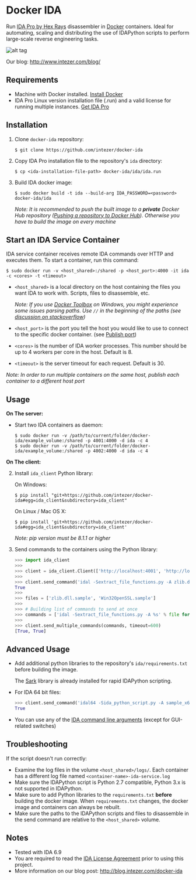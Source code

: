 # Docker IDA
Run [IDA Pro by Hex Rays](https://www.hex-rays.com/products/ida/) disassembler in [Docker](https://www.docker.com/) containers.
Ideal for automating, scaling and distributing the use of IDAPython scripts to perform large-scale reverse engineering tasks.


![alt tag](https://raw.githubusercontent.com/intezer/docker-ida/master/media/docker-ida.png)

Our blog: http://www.intezer.com/blog/

## Requirements
- Machine with Docker installed. [Install Docker](https://docs.docker.com/engine/installation/)
- IDA Pro Linux version installation file (.run) and a valid license for running multiple instances. [Get IDA Pro](https://www.hex-rays.com/products/ida/)

## Installation
1. Clone `docker-ida` repository:

    ```
    $ git clone https://github.com/intezer/docker-ida
    ```

2. Copy IDA Pro installation file to the repository's `ida` directory:

    ```
    $ cp <ida-installation-file-path> docker-ida/ida/ida.run
    ```

3. Build IDA docker image:

    ```
    $ sudo docker build -t ida --build-arg IDA_PASSWORD=<password> docker-ida/ida
    ```

    *Note: It is recommended to push the built image to a __private__ Docker Hub repository ([Pushing a repository to Docker Hub](https://docs.docker.com/engine/userguide/containers/dockerrepos/#pushing-a-repository-to-docker-hub)). Otherwise you have to build the image on every machine*

## Start an IDA Service Container
IDA service container receives remote IDA commands over HTTP and executes them. To start a container, run this command:
```
$ sudo docker run -v <host_shared>:/shared -p <host_port>:4000 -it ida -c <cores> -t <timeout>
```

- `<host_shared>` is a local directory on the host containing the files you want IDA to work with. Scripts, files to disassemble, etc.

   *Note: If you use [Docker Toolbox](https://www.docker.com/products/docker-toolbox) on Windows, you might experience some issues parsing paths. Use `//` in the beginning of the paths (see [discussion on stackoverflow](http://stackoverflow.com/questions/33312662/docker-toolbox-mount-file-on-windows#answers))*
- `<host_port>` is the port you tell the host you would like to use to connect to the specific docker container. (see [Publish port](https://docs.docker.com/engine/reference/commandline/run/#publish-or-expose-port-p-expose))
- `<cores>` is the number of IDA worker processes. This number should be up to 4 workers per core in the host. Default is 8.
- `<timeout>` is the server timeout for each request. Default is 30.

*Note: In order to run multiple containers on the same host, publish each container to a different host port*

## Usage

**On The server:**

- Start two IDA containers as daemon:

    ```
    $ sudo docker run -v /path/to/current/folder/docker-ida/example_volume:/shared -p 4001:4000 -d ida -c 4
    $ sudo docker run -v /path/to/current/folder/docker-ida/example_volume:/shared -p 4002:4000 -d ida -c 4
    ```

**On The client:**

2. Install `ida_client` Python library:

    On Windows:
    ```
    $ pip install "git+https://github.com/intezer/docker-ida#egg=ida_client&subdirectory=ida_client"
    ```

    On Linux / Mac OS X:
    ```
    $ pip install 'git+https://github.com/intezer/docker-ida#egg=ida_client&subdirectory=ida_client'
    ```
    *Note: pip version must be 8.1.1 or higher*

3. Send commands to the containers using the Python library:
    ```python
    >>> import ida_client
    >>>
    >>> client = ida_client.Client(['http://localhost:4001', 'http://localhost:4002'])
    >>>
    >>> client.send_command('idal -Sextract_file_functions.py -A zlib.dll.sample', timeout=600)
    True
    >>>
    >>> files = ['zlib.dll.sample', 'Win32OpenSSL.sample']
    >>>
    >>> # Building list of commands to send at once
    >>> commands = ['idal -Sextract_file_functions.py -A %s' % file for file in files]
    >>>
    >>> client.send_multiple_commands(commands, timeout=600)
    [True, True]
    ```

## Advanced Usage
- Add additional python libraries to the repository's `ida/requirements.txt` before building the image.

  The [Sark](https://github.com/tmr232/Sark) library is already installed for rapid IDAPython scripting.
- For IDA 64 bit files:

    ```python
    >>> client.send_command('idal64 -Sida_python_script.py -A sample_x64.exe', timeout=600)
    True
    ```
- You can use any of the [IDA command line arguments](https://www.hex-rays.com/products/ida/support/idadoc/417.shtml) (except for GUI-related switches)

## Troubleshooting
If the script doesn't run correctly:
- Examine the log files in the volume `<host_shared>/logs/`. Each container has a different log file named `<container-name>-ida-service.log`
- Make sure the IDAPython script is Python 2.7 compatible, Python 3.x is not supported in IDAPython.
- Make sure to add Python libraries to the `requirements.txt` **before** building the docker image. When `requirements.txt` changes, the docker image and containers can always be rebuilt.
- Make sure the paths to the IDAPython scripts and files to disassemble in the send command are relative to the `<host_shared>` volume.

## Notes
- Tested with IDA 6.9
- You are required to read the [IDA License Agreement](https://www.hex-rays.com/products/ida/ida_eula.pdf) prior to using this project.
- More information on our blog post: http://blog.intezer.com/docker-ida
